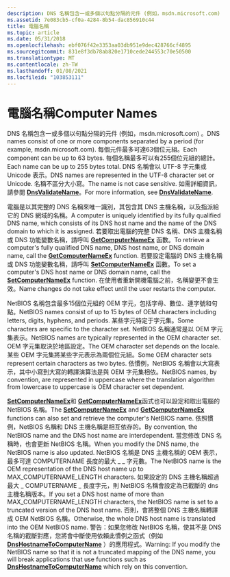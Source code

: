 ```yaml
---
description: DNS 名稱包含一或多個以句點分隔的元件 (例如，msdn.microsoft.com) 。
ms.assetid: 7e083cb5-cf0a-4284-8b54-dac856910c44
title: 電腦名稱
ms.topic: article
ms.date: 05/31/2018
ms.openlocfilehash: ebf076f42e3353aa03db951e9dec428766cf4895
ms.sourcegitcommit: 831e8f3db78ab820e1710cede244553c70e50500
ms.translationtype: MT
ms.contentlocale: zh-TW
ms.lasthandoff: 01/08/2021
ms.locfileid: "103853111"
---
```

# <a name="computer-names"></a><span data-ttu-id="e4e26-103">電腦名稱</span><span class="sxs-lookup"><span data-stu-id="e4e26-103">Computer Names</span></span>

<span data-ttu-id="e4e26-104">DNS 名稱包含一或多個以句點分隔的元件 (例如，msdn.microsoft.com) 。</span><span class="sxs-lookup"><span data-stu-id="e4e26-104">DNS names consist of one or more components separated by a period (for example, msdn.microsoft.com).</span></span> <span data-ttu-id="e4e26-105">每個元件最多可達63個位元組。</span><span class="sxs-lookup"><span data-stu-id="e4e26-105">Each component can be up to 63 bytes.</span></span> <span data-ttu-id="e4e26-106">每個名稱最多可以有255個位元組的總計。</span><span class="sxs-lookup"><span data-stu-id="e4e26-106">Each name can be up to 255 bytes total.</span></span> <span data-ttu-id="e4e26-107">DNS 名稱會以 UTF-8 字元集或 Unicode 表示。</span><span class="sxs-lookup"><span data-stu-id="e4e26-107">DNS names are represented in the UTF-8 character set or Unicode.</span></span> <span data-ttu-id="e4e26-108">名稱不區分大小寫。</span><span class="sxs-lookup"><span data-stu-id="e4e26-108">The name is not case sensitive.</span></span> <span data-ttu-id="e4e26-109">如需詳細資訊，請參閱 [**DnsValidateName**](/windows/desktop/api/windns/nf-windns-dnsvalidatename)。</span><span class="sxs-lookup"><span data-stu-id="e4e26-109">For more information, see [**DnsValidateName**](/windows/desktop/api/windns/nf-windns-dnsvalidatename).</span></span>

<span data-ttu-id="e4e26-110">電腦是以其完整的 DNS 名稱來唯一識別，其包含其 DNS 主機名稱，以及指派給它的 DNS 網域的名稱。</span><span class="sxs-lookup"><span data-stu-id="e4e26-110">A computer is uniquely identified by its fully qualified DNS name, which consists of its DNS host name and the name of the DNS domain to which it is assigned.</span></span> <span data-ttu-id="e4e26-111">若要取出電腦的完整 DNS 名稱、DNS 主機名稱或 DNS 功能變數名稱，請呼叫 [**GetComputerNameEx**](/windows/win32/api/sysinfoapi/nf-sysinfoapi-getcomputernameexa) 函數。</span><span class="sxs-lookup"><span data-stu-id="e4e26-111">To retrieve a computer's fully qualified DNS name, DNS host name, or DNS domain name, call the [**GetComputerNameEx**](/windows/win32/api/sysinfoapi/nf-sysinfoapi-getcomputernameexa) function.</span></span> <span data-ttu-id="e4e26-112">若要設定電腦的 DNS 主機名稱或 DNS 功能變數名稱，請呼叫 [**SetComputerNameEx**](/windows/win32/api/sysinfoapi/nf-sysinfoapi-setcomputernameexa) 函數。</span><span class="sxs-lookup"><span data-stu-id="e4e26-112">To set a computer's DNS host name or DNS domain name, call the [**SetComputerNameEx**](/windows/win32/api/sysinfoapi/nf-sysinfoapi-setcomputernameexa) function.</span></span> <span data-ttu-id="e4e26-113">在使用者重新開機電腦之前，名稱變更不會生效。</span><span class="sxs-lookup"><span data-stu-id="e4e26-113">Name changes do not take effect until the user restarts the computer.</span></span>

<span data-ttu-id="e4e26-114">NetBIOS 名稱包含最多15個位元組的 OEM 字元，包括字母、數位、連字號和句點。</span><span class="sxs-lookup"><span data-stu-id="e4e26-114">NetBIOS names consist of up to 15 bytes of OEM characters including letters, digits, hyphens, and periods.</span></span> <span data-ttu-id="e4e26-115">某些字元特定于字元集。</span><span class="sxs-lookup"><span data-stu-id="e4e26-115">Some characters are specific to the character set.</span></span> <span data-ttu-id="e4e26-116">NetBIOS 名稱通常是以 OEM 字元集表示。</span><span class="sxs-lookup"><span data-stu-id="e4e26-116">NetBIOS names are typically represented in the OEM character set.</span></span> <span data-ttu-id="e4e26-117">OEM 字元集取決於地區設定。</span><span class="sxs-lookup"><span data-stu-id="e4e26-117">The OEM character set depends on the locale.</span></span> <span data-ttu-id="e4e26-118">某些 OEM 字元集將某些字元表示為兩個位元組。</span><span class="sxs-lookup"><span data-stu-id="e4e26-118">Some OEM character sets represent certain characters as two bytes.</span></span> <span data-ttu-id="e4e26-119">依慣例，NetBIOS 名稱會以大寫表示，其中小寫到大寫的轉譯演算法是與 OEM 字元集相依。</span><span class="sxs-lookup"><span data-stu-id="e4e26-119">NetBIOS names, by convention, are represented in uppercase where the translation algorithm from lowercase to uppercase is OEM character set dependent.</span></span>

<span data-ttu-id="e4e26-120">[**SetComputerNameEx**](/windows/win32/api/sysinfoapi/nf-sysinfoapi-setcomputernameexa)和 [**GetComputerNameEx**](/windows/win32/api/sysinfoapi/nf-sysinfoapi-getcomputernameexa)函式也可以設定和取出電腦的 NetBIOS 名稱。</span><span class="sxs-lookup"><span data-stu-id="e4e26-120">The [**SetComputerNameEx**](/windows/win32/api/sysinfoapi/nf-sysinfoapi-setcomputernameexa) and [**GetComputerNameEx**](/windows/win32/api/sysinfoapi/nf-sysinfoapi-getcomputernameexa) functions can also set and retrieve the computer's NetBIOS name.</span></span> <span data-ttu-id="e4e26-121">依照慣例，NetBIOS 名稱和 DNS 主機名稱是相互依存的。</span><span class="sxs-lookup"><span data-stu-id="e4e26-121">By convention, the NetBIOS name and the DNS host name are interdependent.</span></span> <span data-ttu-id="e4e26-122">當您修改 DNS 名稱時，也會更新 NetBIOS 名稱。</span><span class="sxs-lookup"><span data-stu-id="e4e26-122">When you modify the DNS name, the NetBIOS name is also updated.</span></span> <span data-ttu-id="e4e26-123">NetBIOS 名稱是 DNS 主機名稱的 OEM 表示，最多可達 COMPUTERNAME 長度的最大 \_ \_ 字元數。</span><span class="sxs-lookup"><span data-stu-id="e4e26-123">The NetBIOS name is the OEM representation of the DNS host name up to MAX\_COMPUTERNAME\_LENGTH characters.</span></span> <span data-ttu-id="e4e26-124">如果設定的 DNS 主機名稱超過最大 \_ COMPUTERNAME \_ 長度字元，則 NetBIOS 名稱會設定為已截斷的 dns 主機名稱版本。</span><span class="sxs-lookup"><span data-stu-id="e4e26-124">If you set a DNS host name of more than MAX\_COMPUTERNAME\_LENGTH characters, the NetBIOS name is set to a truncated version of the DNS host name.</span></span> <span data-ttu-id="e4e26-125">否則，會將整個 DNS 主機名稱轉譯成 OEM NetBIOS 名稱。</span><span class="sxs-lookup"><span data-stu-id="e4e26-125">Otherwise, the whole DNS host name is translated into the OEM NetBIOS name.</span></span> <span data-ttu-id="e4e26-126">警告：如果您修改 NetBIOS 名稱，使其不是 DNS 名稱的截斷對應，您將會中斷使用依賴此慣例之函式（例如 [**DnsHostnameToComputerName**](/windows/desktop/api/Winbase/nf-winbase-dnshostnametocomputernamea) ）的應用程式。</span><span class="sxs-lookup"><span data-stu-id="e4e26-126">Warning: If you modify the NetBIOS name so that it is not a truncated mapping of the DNS name, you will break applications that use functions such as [**DnsHostnameToComputerName**](/windows/desktop/api/Winbase/nf-winbase-dnshostnametocomputernamea) which rely on this convention.</span></span>

 

 
